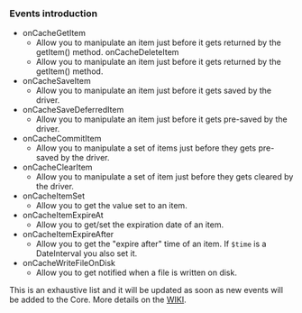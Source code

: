 ### Events introduction

* onCacheGetItem
  * Allow you to manipulate an item just before it gets returned by the getItem() method.
 onCacheDeleteItem
  * Allow you to manipulate an item just before it gets returned by the getItem() method.
* onCacheSaveItem
  * Allow you to manipulate an item just before it gets saved by the driver.
* onCacheSaveDeferredItem
  * Allow you to manipulate an item just before it gets pre-saved by the driver.
* onCacheCommitItem
  * Allow you to manipulate a set of items just before they gets pre-saved by the driver.
* onCacheClearItem
  * Allow you to manipulate a set of item just before they gets cleared by the driver.
* onCacheItemSet
  * Allow you to get the value set to an item.
* onCacheItemExpireAt
  * Allow you to get/set the expiration date of an item.
* onCacheItemExpireAfter
  * Allow you to get the "expire after" time of an item. If `$time` is a DateInterval you also set it.
* onCacheWriteFileOnDisk
  * Allow you to get notified when a file is written on disk.

This is an exhaustive list and it will be updated as soon as new events will be added to the Core.
More details on the 
[WIKI](https://github.com/PHPSocialNetwork/phpfastcache/wiki/%5BV6%5D-Introducing-to-events).